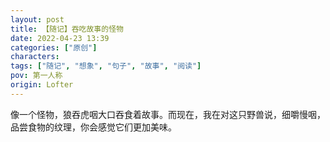 ```yaml
---
layout: post
title: 【随记】吞吃故事的怪物
date: 2022-04-23 13:39
categories: ["原创"]
characters: 
tags: ["随记", "想象", "句子", "故事", "阅读"]
pov: 第一人称
origin: Lofter
---
```


像一个怪物，狼吞虎咽大口吞食着故事。而现在，我在对这只野兽说，细嚼慢咽，品尝食物的纹理，你会感觉它们更加美味。
